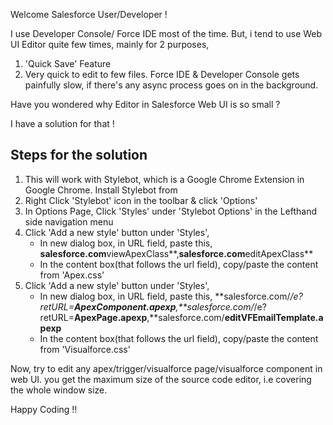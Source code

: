 Welcome Salesforce User/Developer !

I use Developer Console/ Force IDE most of the time. But, i tend to use Web UI Editor quite few times, mainly for 2 purposes,
 1. 'Quick Save' Feature
 2. Very quick to edit to few files. 
    Force IDE & Developer Console gets painfully slow, if there's any async process goes on in the background.
	
Have you wondered why Editor in Salesforce Web UI is so small ?
<pic>
	
I have a solution for that !

Steps for the solution
----------------------
1. This will work with Stylebot, which is a Google Chrome Extension in Google Chrome.
   Install Stylebot from <url>
2. Right Click 'Stylebot' icon in the toolbar & click 'Options'
3. In Options Page, Click 'Styles' under 'Stylebot Options' in the Lefthand side navigation menu
4. Click 'Add a new style' button under 'Styles',
    * In new dialog box, in URL field, paste this,
	       **salesforce.com**viewApexClass**,**salesforce.com**editApexClass**
    * In the content box(that follows the url field), copy/paste the content from 'Apex.css'
5. Click 'Add a new style' button under 'Styles',
    * In new dialog box, in URL field, paste this,
	       **salesforce.com/*/e?retURL=**ApexComponent.apexp**,**salesforce.com/*/e?retURL=**ApexPage.apexp**,**salesforce.com/**editVFEmailTemplate.apexp**
    * In the content box(that follows the url field), copy/paste the content from 'Visualforce.css'	

Now, try to edit any apex/trigger/visualforce page/visualforce component in web UI.
you get the maximum size of the source code editor, i.e covering the whole window size.

Happy Coding !!
